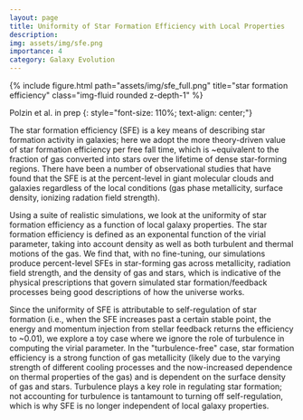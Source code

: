 ```yaml
---
layout: page
title: Uniformity of Star Formation Efficiency with Local Properties
description: 
img: assets/img/sfe.png
importance: 4
category: Galaxy Evolution
---
```


<div class="row">
    <div class="col-sm mt-3 mt-md-0">
        {% include figure.html path="assets/img/sfe_full.png" title="star formation efficiency" class="img-fluid rounded z-depth-1" %}
    </div>
</div>
<!-- <div class="caption">
    This image can also have a caption. It's like magic.
</div> -->

Polzin et al. in prep<!-- [Polzin et al. in prep]() -->
{: style="font-size: 110%; text-align: center;"}

The star formation efficiency (SFE) is a key means of describing star formation activity in galaxies; here we adopt the more theory-driven value of star formation efficiency per free fall time, which is \~equivalent to the fraction of gas converted into stars over the lifetime of dense star-forming regions. There have been a number of observational studies that have found that the SFE is at the percent-level in giant molecular clouds and galaxies regardless of the local conditions (gas phase metallicity, surface density, ionizing radation field strength).

<!-- Using a realistic isolated disk simulation shown to reproduce the star forming properties of local dwarf galaxies (Semenov et al. 2021) and a suite of disks with the same physics run at different fixed metallicities (described in greater detail Polzin et al. submitted), --> 
Using a suite of realistic simulations, we look at the uniformity of star formation efficiency as a function of local galaxy properties. The star formation efficiency is defined as an exponental function of the virial parameter, taking into account density as well as both turbulent and thermal motions of the gas. We find that, with no fine-tuning, our simulations produce percent-level SFEs in star-forming gas across metallicity, radiation field strength, and the density of gas and stars, which is indicative of the physical prescriptions that govern simulated star formation/feedback processes being good descriptions of how the universe works. 

Since the uniformity of SFE is attributable to self-regulation of star formation (i.e., when the SFE increases past a certain stable point, the energy and momentum injection from stellar feedback returns the efficiency to \~0.01), we explore a toy case where we ignore the role of turbulence in computing the virial parameter. In the "turbulence-free" case, star formation efficiency is a strong function of gas metallicity (likely due to the varying strength of different cooling processes and the now-increased dependence on thermal properties of the gas) and is dependent on the surface density of gas and stars. Turbulence plays a key role in regulating star formation; not accounting for turbulence is tantamount to turning off self-regulation, which is why SFE is no longer independent of local galaxy properties.


